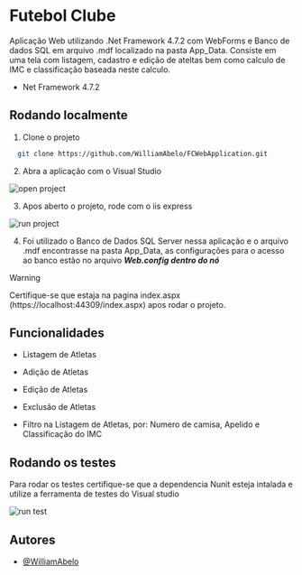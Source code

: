 
# Futebol Clube

Aplicação Web utilizando .Net Framework 4.7.2 com WebForms e Banco de dados SQL em arquivo .mdf localizado na pasta App_Data. Consiste em uma tela com listagem, cadastro e edição de ateltas bem como calculo de IMC e classificação baseada neste calculo.

- Net Framework 4.7.2


## Rodando localmente

1. Clone o projeto

```bash
  git clone https://github.com/WilliamAbelo/FCWebApplication.git
```

2. Abra a aplicação com o Visual Studio

![open project](https://learn.microsoft.com/fr-fr/visualstudio/ide/media/vs-2019/open-local-project-from-cloned-repo.png?view=vs-2017&viewFallbackFrom=vs-2022)

3. Apos aberto o projeto, rode com o iis express

![run project](https://user-images.githubusercontent.com/1798510/68414453-81092500-0190-11ea-8564-918bd89f0da5.png)

4. Foi utilizado o Banco de Dados SQL Server nessa aplicação e o arquivo .mdf encontrasse na pasta App_Data, as configurações para o acesso ao banco estão no arquivo ***Web.config dentro do nó <connectionStrings>***

> [!WARNING]
> Certifique-se que estaja na pagina index.aspx (https://localhost:44309/index.aspx) apos rodar o projeto.

## Funcionalidades

- Listagem de Atletas
- Adição de Atletas
- Edição de Atletas
- Exclusão de Atletas

- Filtro na Listagem de Atletas, por: Numero de camisa, Apelido e Classificação do IMC


## Rodando os testes

Para rodar os testes certifique-se que a dependencia Nunit esteja intalada e utilize a ferramenta de testes do Visual studio

![run test](https://learn.microsoft.com/pt-br/visualstudio/test/media/vs-2022/test-explorer-groupby-state-17-0.png?view=vs-2017&viewFallbackFrom=vs-2022)



## Autores

- [@WilliamAbelo](https://github.com/WilliamAbelo)

